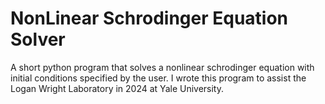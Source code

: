 # NonLinear Schrodinger Equation Solver

A short python program that solves a nonlinear schrodinger equation with initial conditions specified by the user. I wrote this program to assist the Logan Wright Laboratory in 2024 at Yale University.
